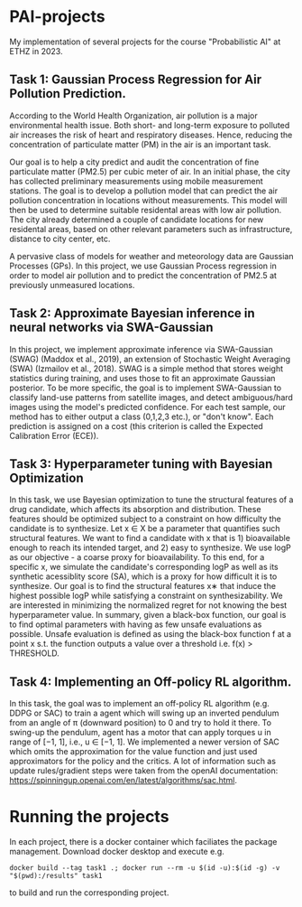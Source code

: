 # PAI-projects
My implementation of several projects for the course "Probabilistic AI" at ETHZ in 2023.

## Task 1:  Gaussian Process Regression for Air Pollution Prediction.
According to the World Health Organization, air pollution is a major environmental health issue. Both short- and long-term exposure to polluted air increases the risk of heart and respiratory diseases. Hence, reducing the concentration of particulate matter (PM) in the air is an important task.

Our goal is to help a city predict and audit the concentration of fine particulate matter (PM2.5) per cubic meter of air. In an initial phase, the city has collected preliminary measurements using mobile measurement stations. The goal is to develop a pollution model that can predict the air pollution concentration in locations without measurements. This model will then be used to determine suitable residental areas with low air pollution. The city already determined a couple of candidate locations for new residental areas, based on other relevant parameters such as infrastructure, distance to city center, etc.

A pervasive class of models for weather and meteorology data are Gaussian Processes (GPs). In this project, we use Gaussian Process regression in order to model air pollution and to predict the concentration of PM2.5 at previously unmeasured locations.

## Task 2: Approximate Bayesian inference in neural networks via SWA-Gaussian
In this project, we implement approximate inference via SWA-Gaussian (SWAG) (Maddox et al., 2019), an extension of Stochastic Weight Averaging (SWA) (Izmailov et al., 2018). SWAG is a simple method that stores weight statistics during training, and uses those to fit an approximate Gaussian posterior.
To be more specific, the goal is to implement SWA-Gaussian to classify land-use patterns from satellite images, and detect ambiguous/hard images using the model's predicted confidence. For each test sample, our method has to either output a class (0,1,2,3 etc.), or "don't know". Each prediction is assigned on a cost (this criterion is called the Expected Calibration Error (ECE)).

## Task 3: Hyperparameter tuning with Bayesian Optimization
In this task, we use Bayesian optimization to tune the structural features of a drug candidate, which affects its absorption and distribution. These features should be optimized subject to a constraint on how difficulty the candidate is to synthesize. Let x ∈ X be a parameter that quantifies such structural features. We want to find a candidate with x  that is 1) bioavailable enough to reach its intended target, and 2) easy to synthesize. We use logP as our objective - a coarse proxy for bioavailability. To this end, for a specific  x, we simulate the candidate's corresponding logP as well as its synthetic acessiblity score (SA), which is a proxy for how difficult it is to synthesize. Our goal is to find the structural features x∗ that induce the highest possible logP while satisfying a constraint on synthesizability. We are interested in minimizing the normalized regret for not knowing the best hyperparameter value.
In summary, given a black-box function, our goal is to find optimal parameters with having as few unsafe evaluations as possible. Unsafe evaluation is defined as using the black-box function f at a point x s.t. the function outputs a value over a threshold i.e. f(x) > THRESHOLD.
  
  
## Task 4: Implementing an Off-policy RL algorithm.
In this task, the goal was to implement an off-policy RL algorithm (e.g. DDPG or SAC) to train a agent which will swing up an inverted pendulum from an angle of π (downward position) to 0 and try to hold it there. To swing-up the pendulum, agent has a motor that can apply torques u in range of [−1, 1], i.e., u ∈ [−1, 1].
We implemented a newer version of SAC which omits the approximation for the value function and just used approximators for the policy and the critics. A lot of information such as update rules/gradient steps were taken from the openAI documentation: https://spinningup.openai.com/en/latest/algorithms/sac.html. 


# Running the projects
In each project, there is a docker container which faciliates the package management. Download docker desktop and execute e.g.
```
docker build --tag task1 .; docker run --rm -u $(id -u):$(id -g) -v "$(pwd):/results" task1
```
to build and run the corresponding project.
